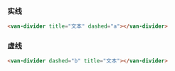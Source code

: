 ### 实线

``` html
<van-divider title="文本" dashed="a"></van-divider>
```
### 虚线

``` html
<van-divider dashed="b" title="文本"></van-divider>
```
